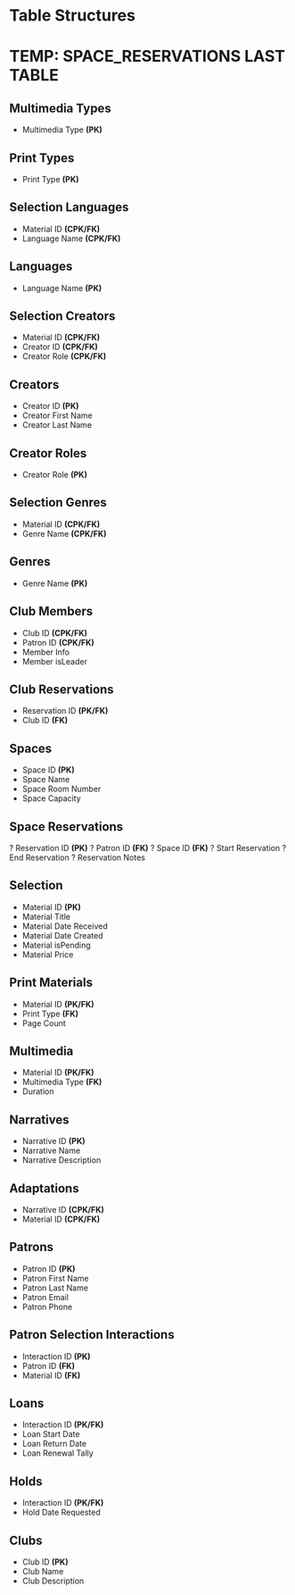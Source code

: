 # Table Structures

# TEMP: SPACE_RESERVATIONS LAST TABLE

## Multimedia Types
- Multimedia Type **(PK)**

## Print Types
- Print Type **(PK)**

## Selection Languages
- Material ID **(CPK/FK)**
- Language Name **(CPK/FK)**

## Languages
- Language Name **(PK)**

## Selection Creators
- Material ID **(CPK/FK)**
- Creator ID **(CPK/FK)**
- Creator Role **(CPK/FK)**

## Creators
- Creator ID **(PK)**
- Creator First Name
- Creator Last Name

## Creator Roles
- Creator Role **(PK)**

## Selection Genres
- Material ID **(CPK/FK)**
- Genre Name **(CPK/FK)**

## Genres
- Genre Name **(PK)**

## Club Members
- Club ID **(CPK/FK)**
- Patron ID **(CPK/FK)**
- Member Info
- Member isLeader

## Club Reservations
- Reservation ID **(PK/FK)**
- Club ID **(FK)**

## Spaces
- Space ID **(PK)**
- Space Name
- Space Room Number
- Space Capacity

## Space Reservations
? Reservation ID **(PK)**
? Patron ID **(FK)**
? Space ID **(FK)**
? Start Reservation
? End Reservation
? Reservation Notes

## Selection
- Material ID **(PK)**
- Material Title 
- Material Date Received
- Material Date Created
- Material isPending
- Material Price

## Print Materials
- Material ID **(PK/FK)**
- Print Type **(FK)**
- Page Count

## Multimedia
- Material ID **(PK/FK)**
- Multimedia Type **(FK)**
- Duration

## Narratives
- Narrative ID **(PK)**
- Narrative Name 
- Narrative Description

## Adaptations
- Narrative ID **(CPK/FK)**
- Material ID **(CPK/FK)**

## Patrons
- Patron ID **(PK)**
- Patron First Name
- Patron Last Name
- Patron Email
- Patron Phone 

## Patron Selection Interactions
- Interaction ID **(PK)**
- Patron ID **(FK)**
- Material ID **(FK)**

## Loans
- Interaction ID **(PK/FK)**
- Loan Start Date
- Loan Return Date
- Loan Renewal Tally 

## Holds
- Interaction ID **(PK/FK)**
- Hold Date Requested

## Clubs
- Club ID **(PK)**
- Club Name
- Club Description
